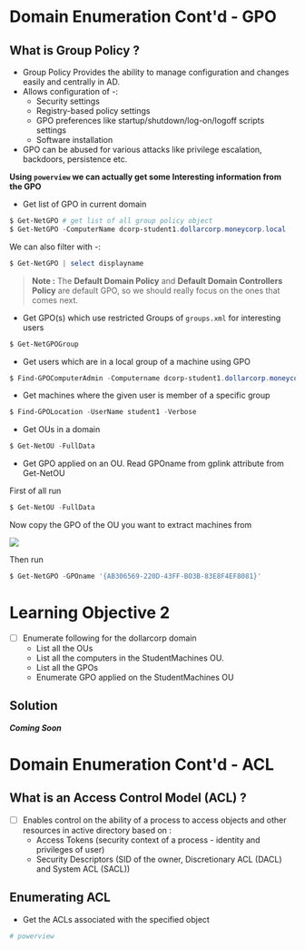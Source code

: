 # **Domain Enumeration Cont'd - GPO**

## **What is Group Policy ?**

- Group Policy Provides the ability to manage configuration and changes easily and centrally in AD.
- Allows configuration of -:
	- Security settings
	- Registry-based policy settings
	- GPO preferences like startup/shutdown/log-on/logoff scripts settings
	- Software installation
- GPO can be abused for various attacks like privilege escalation, backdoors, persistence etc.

**Using `powerview` we can actually get some Interesting information from the GPO**

- Get list of GPO in current domain

```powershell
$ Get-NetGPO # get list of all group policy object
$ Get-NetGPO -ComputerName dcorp-student1.dollarcorp.moneycorp.local
```

We can also filter with -:

```powershell
$ Get-NetGPO | select displayname
```

> **Note :** The **Default Domain Policy** and **Default Domain Controllers Policy** are default GPO, so we should really focus on the ones that comes next.


- Get GPO(s) which use restricted Groups of `groups.xml` for interesting users

```powershell
$ Get-NetGPOGroup
```

- Get users which are in a local group of a machine using GPO

```powershell
$ Find-GPOComputerAdmin -Computername dcorp-student1.dollarcorp.moneycorp.local
```

- Get machines where the given user is member of a specific group

```powershell
$ Find-GPOLocation -UserName student1 -Verbose
```

- Get OUs in a domain

```powershell
$ Get-NetOU -FullData
```

- Get GPO applied on an OU. Read GPOname from gplink attribute from Get-NetOU

First of all run 

```powershell
$ Get-NetOU -FullData
```

Now copy the GPO of the OU you want to extract machines from

![](https://i.imgur.com/DGySe2D.png)

Then run

```powershell
$ Get-NetGPO -GPOname '{AB306569-220D-43FF-BO3B-83E8F4EF8081}'
```


# **Learning Objective 2**

- [ ] Enumerate following for the dollarcorp domain
	- List all the OUs
	- List all the computers in the StudentMachines OU.
	- List all the GPOs
	- Enumerate GPO applied on the StudentMachines OU


## **Solution**


**_Coming Soon_**




# **Domain Enumeration Cont'd - ACL**


##  **What is an Access Control Model (ACL) ?**


- [ ] Enables control on the ability of a process to access objects and other resources in active directory based on :
	- Access Tokens (security context of a process - identity and privileges of user)
	- Security Descriptors (SID of the owner, Discretionary ACL (DACL) and System ACL (SACL))


## **Enumerating ACL**

- Get the ACLs associated with the specified object 

```powershell
# powerview

```